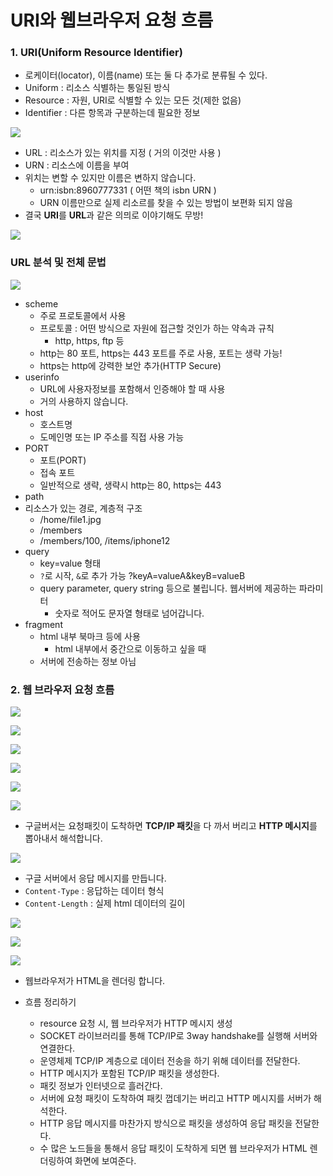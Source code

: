# URI와 웹브라우저 요청 흐름



### 1. URI(Uniform Resource Identifier)

- 로케이터(locator), 이름(name) 또는 둘 다 추가로 분류될 수 있다.
- Uniform : 리소스 식별하는 통일된 방식
- Resource : 자원, URI로 식별할 수 있는 모든 것(제한 없음)
- Identifier : 다른 항목과 구분하는데 필요한 정보

![](./img/13.png)

- URL : 리소스가 있는 위치를 지정 ( 거의 이것만 사용 )
- URN : 리소스에 이름을 부여
- 위치는 변할 수 있지만 이름은 변하지 않습니다.
  - urn:isbn:8960777331 ( 어떤 책의 isbn URN )
  - URN 이름만으로 실제 리소르를 찾을 수 있는 방법이 보편화 되지 않음
- 결국 **URI**를 **URL**과 같은 의믜로 이야기해도 무방!

![](./img/14.png)



### URL 분석 및 전체 문법

![](./img/15.png)

- scheme
  - 주로 프로토콜에서 사용
  - 프로토콜 : 어떤 방식으로 자원에 접근할 것인가 하는 약속과 규칙
    - http, https, ftp 등
  - http는 80 포트, https는 443 포트를 주로 사용, 포트는 생략 가능!
  - https는 http에 강력한 보안 추가(HTTP Secure)
- userinfo
  - URL에 사용자정보를 포함해서 인증해야 할 때 사용
  - 거의 사용하지 않습니다.
- host
  - 호스트명
  - 도메인명 또는 IP 주소를 직접 사용 가능
- PORT
  - 포트(PORT)
  - 접속 포트
  - 일반적으로 생략, 생략시 http는 80, https는 443
- path
- 리소스가 있는 경로, 계층적 구조
  - /home/file1.jpg
  - /members
  - /members/100, /items/iphone12
- query
  - key=value 형태
  - `?`로 시작, `&`로 추가 가능 ?keyA=valueA&keyB=valueB
  - query parameter, query string 등으로 불립니다. 웹서버에 제공하는 파라미터
    - 숫자로 적어도 문자열 형태로 넘어갑니다.
- fragment
  - html 내부 북마크 등에 사용
    - html 내부에서 중간으로 이동하고 싶을 때
  - 서버에 전송하는 정보 아님



### 2. 웹 브라우저 요청 흐름

![](./img/16.png)

![](./img/17.png)

![](./img/18.png)

![](./img/19.png)



![](./img/20.png)

![](./img/21.png)

- 구글버서는 요청패킷이 도착하면 **TCP/IP 패킷**을 다 까서 버리고 **HTTP 메시지**를 뽑아내서 해석합니다.

![](./img/22.png)

- 구글 서버에서 응답 메시지를 만듭니다.
- `Content-Type` : 응답하는 데이터 형식
- `Content-Length` : 실제 html 데이터의 길이

![](./img/23.png)

![](./img/24.png)

![](./img/25.png)

- 웹브라우저가 HTML을 렌더링 합니다.

- 흐름 정리하기
  - resource 요청 시, 웹 브라우저가 HTTP 메시지 생성
  - SOCKET 라이브러리를 통해 TCP/IP로 3way handshake를 실행해 서버와 연결한다.
  - 운영체제 TCP/IP 계층으로 데이터 전송을 하기 위해 데이터를 전달한다.
  -  HTTP 메시지가 포함된 TCP/IP 패킷을 생성한다.
  - 패킷 정보가 인터넷으로 흘러간다.
  - 서버에 요청 패킷이 도착하여 패킷 껍데기는 버리고 HTTP 메시지를 서버가 해석한다.
  -  HTTP 응답 메시지를 마찬가지 방식으로 패킷을 생성하여 응답 패킷을 전달한다.
  - 수 많은 노드들을 통해서 응답 패킷이 도착하게 되면 웹 브라우저가 HTML 렌더링하여 화면에 보여준다.